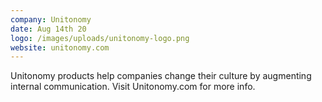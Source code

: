 ```yaml
---
company: Unitonomy
date: Aug 14th 20
logo: /images/uploads/unitonomy-logo.png
website: unitonomy.com
---
```

Unitonomy products help companies change their culture by augmenting internal communication. Visit Unitonomy.com for more info.